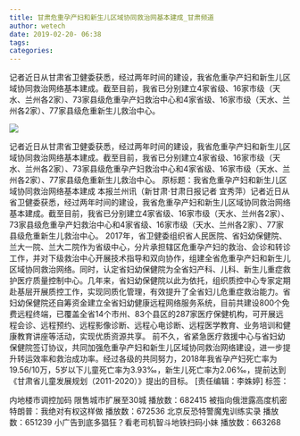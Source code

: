 ```yaml
---
title: 甘肃危重孕产妇和新生儿区域协同救治网基本建成_甘肃频道
author: wetech
date: 2019-02-20- 06:38
tags: 
categories: 
---
```

记者近日从甘肃省卫健委获悉，经过两年时间的建设，我省危重孕产妇和新生儿区域协同救治网络基本建成。截至目前，我省已分别建立4家省级、16家市级（天水、兰州各2家）、73家县级危重孕产妇救治中心和4家省级、16家市级（天水、兰州各2家）、77家县级危重新生儿救治中心。
<!-- more -->
                
<img align="center" border="0" src="http://p2.ifengimg.com/a/2016/0810/204c433878d5cf9size1_w16_h16.png" />
                
                
            
记者近日从甘肃省卫健委获悉，经过两年时间的建设，我省危重孕产妇和新生儿区域协同救治网络基本建成。截至目前，我省已分别建立4家省级、16家市级（天水、兰州各2家）、73家县级危重孕产妇救治中心和4家省级、16家市级（天水、兰州各2家）、77家县级危重新生儿救治中心。
原标题：我省危重孕产妇和新生儿区域协同救治网络基本建成
本报兰州讯（新甘肃·甘肃日报记者 宜秀萍）记者近日从省卫健委获悉，经过两年时间的建设，我省危重孕产妇和新生儿区域协同救治网络基本建成。截至目前，我省已分别建立4家省级、16家市级（天水、兰州各2家）、73家县级危重孕产妇救治中心和4家省级、16家市级（天水、兰州各2家）、77家县级危重新生儿救治中心。
2017年，省卫健委组织省人民医院、省妇幼保健院、兰大一院、兰大二院作为省级中心，分片承担辖区危重孕产妇的救治、会诊和转诊工作，并对下级救治中心开展技术指导和双向协作，组建全省危重孕产妇和新生儿区域协同救治网络。同时，认定省妇幼保健院为全省妇产科、儿科、新生儿重症救护医疗质量控制中心。几年来，省妇幼保健院以此为依托，组织质控中心专家定期赴基层开展质控工作，实现同质化管理，有效提升了全省妇儿危重症救治能力。省妇幼保健院还自筹资金建立全省妇幼健康远程网络服务系统，目前共建设800个免费远程终端，已覆盖全省14个市州、83个县区的287家医疗保健机构，可开展远程会诊、远程预约、远程影像诊断、远程心电诊断、远程医学教育、业务培训和健康教育讲座等活动，实现优质资源共享。
前不久，省紧急医疗救援中心与省妇幼保健院签订协议，共同加强危重孕产妇和新生儿区域协同救治网络建设，进一步提升转运效率和救治成功率。经过各级的共同努力，2018年我省孕产妇死亡率为19.56/10万，5岁以下儿童死亡率为3.93‰，新生儿死亡率为2.06‰，提前达到《甘肃省儿童发展规划（2011-2020）》提出的目标。
[责任编辑：李姝婷]
标签：
 
 
 
             
内地楼市调控加码 限售城市扩展至30城
播放数：682415
被指向俄泄露高度机密 特朗普：我绝对有权这样做
播放数：672536
北京反恐特警魔鬼训练实录
播放数：651239
小广告到底多猖狂？看老司机智斗地铁扫码小妹
播放数：663268
